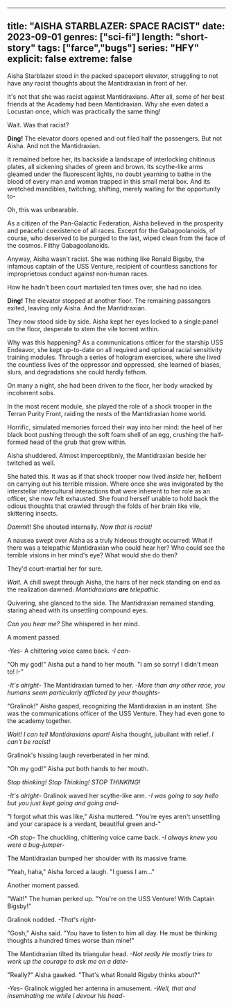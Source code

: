 
---
title: "AISHA STARBLAZER: SPACE RACIST"
date: 2023-09-01
genres: ["sci-fi"]
length: "short-story"
tags: ["farce","bugs"]
series: "HFY"
explicit: false
extreme: false
---
Aisha Starblazer stood in the packed spaceport elevator, struggling to not have any racist thoughts about the Mantidraxian in front of her.

It's not that she was racist against Mantidraxians. After all, some of her best friends at the Academy had been Mantidraxian. Why she even dated a Locustan once, which was practically the same thing!

Wait. Was that racist?

**Ding!** The elevator doors opened and out filed half the passengers. But not Aisha. And not the Mantidraxian.

It remained before her, its backside a landscape of interlocking chitinous plates, all sickening shades of green and brown. Its scythe-like arms gleamed under the fluorescent lights, no doubt yearning to bathe in the blood of every man and woman trapped in this small metal box. And its wretched mandibles, twitching, shifting, merely waiting for the opportunity to-

Oh, this was unbearable.

As a citizen of the Pan-Galactic Federation, Aisha believed in the prosperity and peaceful coexistence of all races. Except for the Gabagoolanoids, of course, who deserved to be purged to the last, wiped clean from the face of the cosmos. Filthy Gabagoolanoids.

Anyway, Aisha wasn't racist. She was nothing like Ronald Bigsby, the infamous captain of the USS Venture, recipient of countless sanctions for improprietous conduct against non-human races.

How he hadn't been court martialed ten times over, she had no idea.

**Ding!** The elevator stopped at another floor. The remaining passangers exited, leaving only Aisha. And the Mantidraxian.

They now stood side by side. Aisha kept her eyes locked to a single panel on the floor, desperate to stem the vile torrent within.

Why was this happening? As a communications officer for the starship USS Endeavor, she kept up-to-date on all required and optional racial sensitivity training modules. Through a series of hologram exercises, where she lived the countless lives of the oppressor and oppressed, she learned of biases, slurs, and degradations she could hardly fathom.

On many a night, she had been driven to the floor, her body wracked by incoherent sobs.

In the most recent module, she played the role of a shock trooper in the Terran Purity Front, raiding the nests of the Mantidraxian home world.

Horrific, simulated memories forced their way into her mind: the heel of her black boot pushing through the soft foam shell of an egg, crushing the half-formed head of the grub that grew within.

Aisha shuddered. Almost imperceptibnly, the Mantidraxian beside her twitched as well.

She hated this. It was as if that shock trooper now lived _inside_ her, hellbent on carrying out his terrible mission. Where once she was invigorated by the interstellar intercultural interactions that were inherent to her role as an officer, she now felt exhausted. She found herself unable to hold back the odious thoughts that crawled through the folds of her brain like vile, skittering insects.

_Dammit!_ She shouted internally. _Now that is racist!_

A nausea swept over Aisha as a truly hideous thought occurred: What if there was a telepathic Mantidraxian who could hear her? Who could see the terrible visions in her mind's eye? What would she do then?

They'd court-martial her for sure.

_Wait._ A chill swept through Aisha, the hairs of her neck standing on end as the realization dawned: _Mantidraxians_ _**are**_ _telepathic._

Quivering, she glanced to the side. The Mantidraxian remained standing, staring ahead with its unsettling compound eyes.

_Can you hear me?_ She whispered in her mind.

A moment passed.

_\-Yes-_ A chittering voice came back. _\-I can-_

"Oh my god!" Aisha put a hand to her mouth. "I am so sorry! I didn't mean to! I-"

_\-It's alright-_ The Mantidraxian turned to her. _\-More than any other race, you humans seem particularly afflicted by your thoughts-_

"Gralinok!" Aisha gasped, recognizing the Mantidraxian in an instant. She was the communications officer of the USS Venture. They had even gone to the academy together.

_Wait! I can tell Mantidraxians apart!_ Aisha thought, jubuilant with relief. _I can't be racist!_

Gralinok's hissing laugh reverberated in her mind.

"Oh my god!" Aisha put both hands to her mouth.

_Stop thinking! Stop Thinking! STOP THINKING!_

_\-It's alright-_ Gralinok waved her scythe-like arm. _\-I was going to say hello but you just kept going and going and-_

"I forgot what this was like," Aisha muttered. "You're eyes aren't unsettling and your carapace is a verdant, beautiful green and-"

_\-Oh stop-_ The chuckling, chittering voice came back. _\-I always knew you were a bug-jumper-_

The Mantidraxian bumped her shoulder with its massive frame.

"Yeah, haha," Aisha forced a laugh. "I guess I am..."

Another moment passed.

"Wait!" The human perked up. "You're on the USS Venture! With Captain Bigsby!"

Gralinok nodded. _\-That's right-_

"Gosh," Aisha said. "You have to listen to him all day. He must be thinking thoughts a hundred times worse than mine!"

The Mantidraxian tilted its triangular head. _\-Not really He mostly tries to work up the courage to ask me on a date-_

"Really?" Aisha gawked. "That's what Ronald Rigsby thinks about?"

_\-Yes-_ Gralinok wiggled her antenna in amusement. _\-Well, that and inseminating me while I devour his head-_